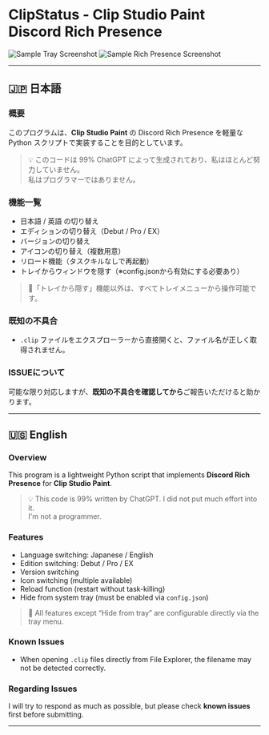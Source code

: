 # ClipStatus - Clip Studio Paint Discord Rich Presence

![Sample Tray Screenshot](./images/tray_sample.png)
![Sample Rich Presence Screenshot](./images/rich_presence_sample.png)

---

## 🇯🇵 日本語

### 概要
このプログラムは、**Clip Studio Paint** の Discord Rich Presence を軽量な Python スクリプトで実装することを目的としています。

> 💡 このコードは 99% ChatGPT によって生成されており、私はほとんど努力していません。  
> 私はプログラマーではありません。

### 機能一覧
- 日本語 / 英語 の切り替え
- エディションの切り替え（Debut / Pro / EX）
- バージョンの切り替え
- アイコンの切り替え（複数用意）
- リロード機能（タスクキルなしで再起動）
- トレイからウィンドウを隠す（※config.jsonから有効にする必要あり）

> 🔧「トレイから隠す」機能以外は、すべてトレイメニューから操作可能です。

### 既知の不具合
- `.clip` ファイルをエクスプローラーから直接開くと、ファイル名が正しく取得されません。

### ISSUEについて
可能な限り対応しますが、**既知の不具合を確認してから**ご報告いただけると助かります。

---

## 🇺🇸 English

### Overview
This program is a lightweight Python script that implements **Discord Rich Presence** for **Clip Studio Paint**.

> 💡 This code is 99% written by ChatGPT. I did not put much effort into it.  
> I'm not a programmer.

### Features
- Language switching: Japanese / English
- Edition switching: Debut / Pro / EX
- Version switching
- Icon switching (multiple available)
- Reload function (restart without task-killing)
- Hide from system tray (must be enabled via `config.json`)

> 🔧 All features except “Hide from tray” are configurable directly via the tray menu.

### Known Issues
- When opening `.clip` files directly from File Explorer, the filename may not be detected correctly.

### Regarding Issues
I will try to respond as much as possible, but please check **known issues** first before submitting.

---

